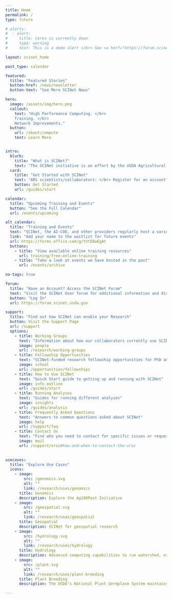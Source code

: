 ```yaml
---
title: Home
permalink: /
type: future

# alerts:
#  - alert:
#     title: Ceres is currently down
#     type: warning
#     text: This is a demo alert </br> See <a herf="https://forum.scinet.usda.gov/c/announcements/6">the SCINet Forum Announcements page</a> for more information.

layout: scinet_home

post_type: calendar

featured:
  title: "Featured Stories"
  button-href: /news/newsletter
  button-text: "See More SCINet News"

hero:
  image: /assets/img/hero.png
  callout:
    text: "High Performance Computing. </br> 
    Training. </br>
    Network Improvements."
  button:
    url: /about/compute
    text: Learn More


intro:
  blurb:
    title: "What is SCINet?"
    text: "The SCINet initiative is an effort by the USDA Agricultural Research Service (ARS) to improve the USDA’s research capacity by providing scientists with access to high-performance computing clusters, cloud computing, improved networking for data transfer, and training in scientific computing."
  card: 
    title: "Get Started with SCINet"
    text: "ARS scientists/collaborators: </br> Register for an account"
    button: Get Started
    url: /guides/start

calendar:
  title: "Upcoming Training and Events"
  button: "See the Full Calendar"
  url: /events/upcoming

alt_calendar:
  title: "Training and Events"
  text: "SCINet, the AI-COE, and other providers regularly host a variety of events and trainings.  There are no upcoming events currently in our calendar."
  link: "Add your name to the waitlist for future events"
  url: https://forms.office.com/g/tVtE8wEgAt
  buttons:
    - title: "View available online training resources"
      url: training/free-online-training
    - title: "Take a look at events we have hosted in the past"
      url: /events/archive

no-tags: true

forum: 
  title: "Have an Account? Access the SCINet Forum"
  text: "Visit the SCINet User forum for additional information and discussion with other SCINet Users. </br> Access to SCINet Forum is provided during the SCINet account application process."
  button: "Log In"
  url: https://forum.scinet.usda.gov

support:
  title: "Find out how SCINet can enable your Research"
  button: Visit the Support Page
  url: /support
  options:
    - title: Working Groups
      text: "Information about how our collaborators currently use SCINet"
      image: people
      url: /research/working-groups
    - title: Fellowship Opportunities
      text: "SCINet-funded research fellowship opportunities for PhD and MS level graduates"
      image: school
      url: /opportunities/fellowships
    - title: How to Use SCINet
      text: "Quick Start guide to getting up and running with SCINet"
      image: info_outline
      url: /guides/start
    - title: Running Analyses
      text: "Guides for running different analyses"
      image: insights
      url: /guides/analysis
    - title: Frequently Asked Questions
      text: "Answers to common questions asked about SCINet"
      image: help
      url: /support/faq
    - title: Contact Us
      text: "Find who you need to contact for specific issues or requests"
      image: mail
      url: /support/vrsc#how-and-when-to-contact-the-vrsc
    

usecases:
  title: "Explore Use Cases"
  icons:
    - image:
        src: /genomics.svg
        alt: ""
        link: /research/uses/genomics
      title: Genomics
      description: Explore the Ag100Pest Initiative
    - image:
        src: /geospatial.svg
        alt: ""
        link: /research/uses/geospatial
      title: Geospatial
      description: SCINet for geospatial research
    - image:
        src: /hydrology.svg
        alt: ""
        link: /research/uses/hydrology
      title: Hydrology
      description: Advanced computing capabilities to run watershed, erosion, and hydrodyanmic simulation models.
    - image:
        src: /plant.svg
        alt: ""
        link: /research/uses/plant-breeding
      title: Plant Breeding
      description: The USDA’s National Plant Germplasm System maintains the world’s foremost collection of crop diversity.

---
```



